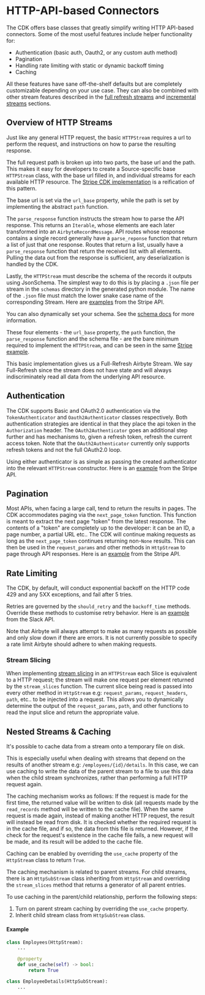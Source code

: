 # HTTP-API-based Connectors

The CDK offers base classes that greatly simplify writing HTTP API-based connectors. Some of the most useful features include helper functionality for:

* Authentication \(basic auth, Oauth2, or any custom auth method\)
* Pagination
* Handling rate limiting with static or dynamic backoff timing
* Caching

All these features have sane off-the-shelf defaults but are completely customizable depending on your use case. They can also be combined with other stream features described in the [full refresh streams](full-refresh-stream.md) and [incremental streams](incremental-stream.md) sections.

## Overview of HTTP Streams

Just like any general HTTP request, the basic `HTTPStream` requires a url to perform the request, and instructions on how to parse the resulting response.

The full request path is broken up into two parts, the base url and the path. This makes it easy for developers to create a Source-specific base `HTTPStream` class, with the base url filled in, and individual streams for each available HTTP resource. The [Stripe CDK implementation](https://github.com/airbytehq/airbyte/blob/master/airbyte-integrations/connectors/source-stripe/source_stripe/source.py) is a reification of this pattern.

The base url is set via the `url_base` property, while the path is set by implementing the abstract `path` function.

The `parse_response` function instructs the stream how to parse the API response. This returns an `Iterable`, whose elements are each later transformed into an `AirbyteRecordMessage`. API routes whose response contains a single record generally have a `parse_reponse` function that return a list of just that one response. Routes that return a list, usually have a `parse_response` function that return the received list with all elements. Pulling the data out from the response is sufficient, any deserialization is handled by the CDK.

Lastly, the `HTTPStream` must describe the schema of the records it outputs using JsonSchema. The simplest way to do this is by placing a `.json` file per stream in the `schemas` directory in the generated python module. The name of the `.json` file must match the lower snake case name of the corresponding Stream. Here are [examples](https://github.com/airbytehq/airbyte/tree/master/airbyte-integrations/connectors/source-stripe/source_stripe/schemas) from the Stripe API.

You can also dynamically set your schema. See the [schema docs](full-refresh-stream.md#defining-the-streams-schema) for more information.

These four elements - the `url_base` property, the `path` function, the `parse_response` function and the schema file - are the bare minimum required to implement the `HTTPStream`, and can be seen in the same [Stripe example](https://github.com/airbytehq/airbyte/blob/master/airbyte-integrations/connectors/source-stripe/source_stripe/source.py#L38).

This basic implementation gives us a Full-Refresh Airbyte Stream. We say Full-Refresh since the stream does not have state and will always indiscriminately read all data from the underlying API resource.

## Authentication

The CDK supports Basic and OAuth2.0 authentication via the `TokenAuthenticator` and `Oauth2Authenticator` classes respectively. Both authentication strategies are identical in that they place the api token in the `Authorization` header. The `OAuth2Authenticator` goes an additional step further and has mechanisms to, given a refresh token, refresh the current access token. Note that the `OAuth2Authenticator` currently only supports refresh tokens and not the full OAuth2.0 loop.

Using either authenticator is as simple as passing the created authenticator into the relevant `HTTPStream` constructor. Here is an [example](https://github.com/airbytehq/airbyte/blob/master/airbyte-integrations/connectors/source-stripe/source_stripe/source.py#L242) from the Stripe API.

## Pagination

Most APIs, when facing a large call, tend to return the results in pages. The CDK accommodates paging via the `next_page_token` function. This function is meant to extract the next page "token" from the latest response. The contents of a "token" are completely up to the developer: it can be an ID, a page number, a partial URL etc..  The CDK will continue making requests as long as the `next_page_token` continues returning non-`None` results. This can then be used in the `request_params` and other methods in `HttpStream` to page through API responses. Here is an [example](https://github.com/airbytehq/airbyte/blob/master/airbyte-integrations/connectors/source-stripe/source_stripe/streams.py#L34) from the Stripe API.

## Rate Limiting

The CDK, by default, will conduct exponential backoff on the HTTP code 429 and any 5XX exceptions, and fail after 5 tries.

Retries are governed by the `should_retry` and the `backoff_time` methods. Override these methods to customise retry behavior. Here is an [example](https://github.com/airbytehq/airbyte/blob/master/airbyte-integrations/connectors/source-slack/source_slack/source.py#L72) from the Slack API.

Note that Airbyte will always attempt to make as many requests as possible and only slow down if there are errors. It is not currently possible to specify a rate limit Airbyte should adhere to when making requests.

### Stream Slicing

When implementing [stream slicing](incremental-stream.md#streamstream_slices) in an `HTTPStream` each Slice is equivalent to a HTTP request; the stream will make one request per element returned by the `stream_slices` function. The current slice being read is passed into every other method in `HttpStream` e.g: `request_params`, `request_headers`, `path`, etc.. to be injected into a request. This allows you to dynamically determine the output of the `request_params`, `path`, and other functions to read the input slice and return the appropriate value.

## Nested Streams & Caching
It's possible to cache data from a stream onto a temporary file on disk. 

This is especially useful when dealing with streams that depend on the results of another stream e.g: `/employees/{id}/details`. In this case, we can use caching to write the data of the parent stream to a file to use this data when the child stream synchronizes, rather than performing a full HTTP request again.

The caching mechanism works as follows: If the request is made for the first time, the returned value will be written to disk (all requests made by the `read_records` method will be written to the cache file). When the same request is made again, instead of making another HTTP request, the result will instead be read from disk. It is checked whether the required request is in the cache file, and if so, the data from this file is returned. However, if the check for the request's existence in the cache file fails, a new request will be made, and its result will be added to the cache file.

Caching can be enabled by overriding the `use_cache` property of the `HttpStream` class to return `True`.

The caching mechanism is related to parent streams. For child streams, there is an `HttpSubStream` class inheriting from `HttpStream` and overriding the `stream_slices` method that returns a generator of all parent entries.

To use caching in the parent/child relationship, perform the following steps:
1. Turn on parent stream caching by overriding the `use_cache` property.
2. Inherit child stream class from `HttpSubStream` class.

#### Example
```python
class Employees(HttpStream):
    ...

    @property
    def use_cache(self) -> bool:
        return True

class EmployeeDetails(HttpSubStream):
    ...
```
